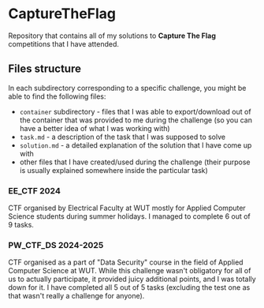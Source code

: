 # CaptureTheFlag
Repository that contains all of my solutions to **Capture The Flag** competitions that I have attended.

## Files structure
In each subdirectory corresponding to a specific challenge, you might be able to find the following files:
- `container` subdirectory - files that I was able to export/download out of the container that was provided to me during the challenge (so you can have a better idea of what I was working with)
- `task.md` - a description of the task that I was supposed to solve
- `solution.md` - a detailed explanation of the solution that I have come up with
- other files that I have created/used during the challenge (their purpose is usually explained somewhere inside the particular task)

### EE_CTF 2024
CTF organised by Electrical Faculty at WUT mostly for Applied Computer Science students during summer holidays. I managed to complete 6 out of 9 tasks.

### PW_CTF_DS 2024-2025
CTF organised as a part of "Data Security" course in the field of Applied Computer Science at WUT. While this challenge wasn't obligatory for all of us to actually participate, it provided juicy additional points, and I was totally down for it. I have completed all 5 out of 5 tasks (excluding the test one as that wasn't really a challenge for anyone).